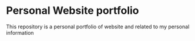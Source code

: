 # Personal Website portfolio
This repository is a personal portfolio of website and related to my personal information

### 
